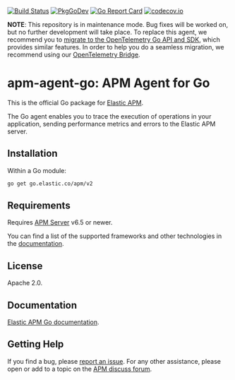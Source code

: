 [![Build Status](https://github.com/elastic/apm-agent-go/actions/workflows/ci.yml/badge.svg)](https://github.com/elastic/apm-agent-go/actions/workflows/ci.yml)
[![PkgGoDev](https://pkg.go.dev/badge/go.elastic.co/apm/v2)](https://pkg.go.dev/go.elastic.co/apm/v2)
[![Go Report Card](https://goreportcard.com/badge/go.elastic.co/apm/v2)](https://goreportcard.com/report/go.elastic.co/apm/v2)
[![codecov.io](https://codecov.io/github/elastic/apm-agent-go/coverage.svg?branch=main)](https://codecov.io/github/elastic/apm-agent-go?branch=main)

**NOTE**: This repository is in maintenance mode. Bug fixes will be worked on,
but no further development will take place. To replace this agent, we recommend
you to [migrate to the OpenTelemetry Go API and
SDK](https://www.elastic.co/blog/elastic-go-apm-agent-to-opentelemetry-go-sdk),
which provides similar features. In order to help you do a seamless migration,
we recommend using our [OpenTelemetry
Bridge](https://www.elastic.co/guide/en/apm/agent/go/current/opentelemetry.html).

# apm-agent-go: APM Agent for Go

This is the official Go package for [Elastic APM](https://www.elastic.co/solutions/apm).

The Go agent enables you to trace the execution of operations in your application,
sending performance metrics and errors to the Elastic APM server.

## Installation

Within a Go module:

```bash
go get go.elastic.co/apm/v2
```

## Requirements

Requires [APM Server](https://github.com/elastic/apm-server) v6.5 or newer.

You can find a list of the supported frameworks and other technologies in the
[documentation](https://www.elastic.co/guide/en/apm/agent/go/current/supported-tech.html).

## License

Apache 2.0.

## Documentation

[Elastic APM Go documentation](https://www.elastic.co/guide/en/apm/agent/go/current/index.html).

## Getting Help

If you find a bug, please [report an issue](https://github.com/elastic/apm-agent-go/issues).
For any other assistance, please open or add to a topic on the [APM discuss forum](https://discuss.elastic.co/c/apm).
